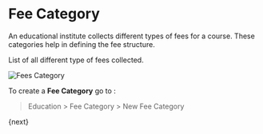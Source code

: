 <!-- add-breadcrumbs -->
# Fee Category

An educational institute collects different types of fees for a course. These categories help in defining the fee structure.

List of all different type of fees collected.

<img class="screenshot" alt="Fees Category" src="{{docs_base_url}}/assets/img/education/fees/fee-category.png">

To create a **Fee Category** go to :

> Education > Fee Category > New Fee Category

{next}
